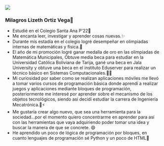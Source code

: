


![](https://github.com/MilagrosLizeth/MilagrosLizeth/blob/main/Banner%20Horizontal%20Descuentos%20Emprendimiento%20Deco%20Femenino%20lila%20rosa%20negro.png)
### Milagros Lizeth Ortiz Vega👋

- Estudié en el Colegio Santa Ana P'22🌱
- Me encanta leer, investigar y aprender cosas nuevas.✨
- Durante mis estadía en el colegio logré desempeñar en olimpiadas internas de matemáticas y física.🔭
- El año de mi promoción logré ganar medalla de oro en las olimpiadas de Matemática Municipales, Obtuve media beca para estudiar en la Universidad Católica Boliviana de Tarija, gané una beca en Jala University y obtuve una beca en el instituto Eduserver para realizar un técnico básico en Sistemas Computacionales.👯✨
- Mi curiosidad por saber como se realizan aplicaciones móviles me llevó a tomar varios cursos de programación básica donde aprendí a realizar juegos y aplicaciones mediante bloques de programación, posteriormente me interesé por aprender sobre el mecanismo de los objetos tecnológicos, siendo así decidí estudiar la carrera de Ingeniería Mecatrónica.🤔⚡
- Me gustaría crear algo nuevo, que sea una herramienta para la sociedad...por el momento quiero concentrarme en aprender para así con las herramientas que vaya adquiriendo poder tomar una idea y buscar la manera de que se concrete. 😄
- He aprendido un poco de lógica de programación por bloques, en cuanto lenguajes de programación sé Python y un poco de HTML💬


